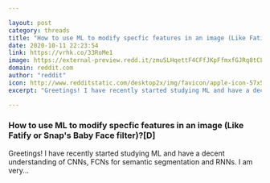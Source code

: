 ```yaml
---

layout: post
category: threads
title: "How to use ML to modify specfic features in an image (Like Fatify or Snap's Baby Face filter)?[D]"
date: 2020-10-11 22:23:54
link: https://vrhk.co/33RoMe1
image: https://external-preview.redd.it/zmuSLHqettF4CFfJKpFfmxfGJRq8tCLRuGhYAaPZEjw.jpg?width=700&height=366.492146597&auto=webp&crop=700:366.492146597,smart&s=f32bac42d2bab6d4671faa9481d030aba892506d
domain: reddit.com
author: "reddit"
icon: http://www.redditstatic.com/desktop2x/img/favicon/apple-icon-57x57.png
excerpt: "Greetings! I have recently started studying ML and have a decent understanding of CNNs, FCNs for semantic segmentation and RNNs. I am very..."

---
```


### How to use ML to modify specfic features in an image (Like Fatify or Snap's Baby Face filter)?[D]

Greetings! I have recently started studying ML and have a decent understanding of CNNs, FCNs for semantic segmentation and RNNs. I am very...